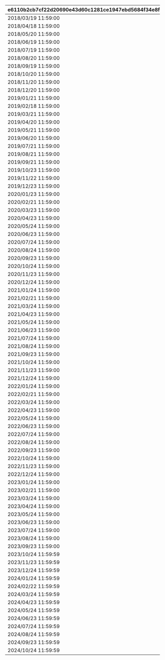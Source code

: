 |e6110b2cb7cf22d20690e43d60c1281ce1947ebd5684f34e8ff2ef9d3aaa8bdc|bec30e90b80b64ad1b821aa239473560f5a6ba398a59d452c1a7e2a9e4c14d77|b131ecca08d7a7b7aeb6a678f9574536ecf4748250f97c0cb622114d4f21f547|687ba09430182968fa7beaf017c74dd2fec457e0e460748b400be6ed6dbc50c0|81da84fa54678bc8c6842d72e54cc420049d89145df26b7c1bb57ca7520e3184|aba667a956c4cbf226a1067811dd3ded80842e10420a52fce2e7f6b721d62223|f11c809bf76163464bdcc4ea4d91db822dcffb4087f91708f7a66ca89fedff34|fbda3ee46c4c45d29f7110f4511c722ee4bf9145c5f95befdab395cc1af83d5f|d276ef70f86ce13b7db04f313757bbb46d6701cfd9cbed98a437a5912c482782|32ac4eed410ad10a4e547425dfcbae341d28c2033bc2439e5079fe4b52df9e0e|eeaf49e26604995caa18116131c5fe423b053d99d5a1513fdcb4b1084d5bba3b|7f60283fc600bc2cd521ed540a2c7f5aecf27d331908a79d54ebcb98363c1dfd|d514386c59283e2586e237e7333338f89dd8d7bc8dce03903689d95df83a5b61|
| --- | --- | --- | --- | --- | --- | --- | --- | --- | --- | --- | --- | --- |
|2018/03/19 11:59:00|3|1|bgm_M90|2018/03/18 11:59:00|1|2018/04/20 4:59:59|2018/03/14 12:00:00|1001|1|0|2|2018/03/21 5:00:00|
|2018/04/18 11:59:00|4|1|bgm_M97|2018/04/17 11:59:00|1|2018/05/22 4:59:59|2018/04/13 12:00:00|1002|2|1001|2|2018/04/20 5:00:00|
|2018/05/20 11:59:00|5|1|bgm_M104|2018/05/19 11:59:00|1|2018/06/21 4:59:59|2018/05/15 12:00:00|1003|1|1002|2|2018/05/22 5:00:00|
|2018/06/19 11:59:00|6|1|bgm_M115|2018/06/18 11:59:00|1|2018/07/21 4:59:59|2018/06/14 12:00:00|1004|2|1003|2|2018/06/21 5:00:00|
|2018/07/19 11:59:00|7|1|bgm_M119|2018/07/18 11:59:00|1|2018/08/22 4:59:59|2018/07/14 12:00:00|1005|1|1004|2|2018/07/21 5:00:00|
|2018/08/20 11:59:00|8|1|bgm_M132|2018/08/19 11:59:00|1|2018/09/21 4:59:59|2018/08/15 12:00:00|1006|2|1005|2|2018/08/22 5:00:00|
|2018/09/19 11:59:00|9|1|bgm_M139|2018/09/18 11:59:00|1|2018/10/22 4:59:59|2018/09/14 12:00:00|1007|1|1006|2|2018/09/21 5:00:00|
|2018/10/20 11:59:00|10|1|bgm_M166|2018/10/19 11:59:00|1|2018/11/22 4:59:59|2018/10/15 12:00:00|1008|2|1007|2|2018/10/22 5:00:00|
|2018/11/20 11:59:00|11|1|bgm_M175|2018/11/19 11:59:00|1|2018/12/22 4:59:59|2018/11/15 12:00:00|1009|1|1008|2|2018/11/22 5:00:00|
|2018/12/20 11:59:00|12|1|bgm_M181|2018/12/19 11:59:00|1|2019/01/23 4:59:59|2018/12/15 12:00:00|1010|2|1009|2|2018/12/22 5:00:00|
|2019/01/21 11:59:00|1|1|bgm_M186|2019/01/20 11:59:00|1|2019/02/20 4:59:59|2019/01/16 12:00:00|1011|1|1010|2|2019/01/23 5:00:00|
|2019/02/18 11:59:00|2|1|bgm_M205|2019/02/17 11:59:00|1|2019/03/23 4:59:59|2019/02/13 12:00:00|1012|2|1011|2|2019/02/20 5:00:00|
|2019/03/21 11:59:00|3|1|bgm_M90|2019/03/20 11:59:00|1|2019/04/22 4:59:59|2019/03/16 12:00:00|1013|1|1012|2|2019/03/23 5:00:00|
|2019/04/20 11:59:00|4|1|bgm_M97|2019/04/19 11:59:00|1|2019/05/23 4:59:59|2019/04/15 12:00:00|1014|2|1013|2|2019/04/22 5:00:00|
|2019/05/21 11:59:00|5|1|bgm_M104|2019/05/20 11:59:00|1|2019/06/22 4:59:59|2019/05/16 12:00:00|1015|1|1014|2|2019/05/23 5:00:00|
|2019/06/20 11:59:00|6|1|bgm_M115|2019/06/19 11:59:00|1|2019/07/23 4:59:59|2019/06/15 12:00:00|1016|2|1015|2|2019/06/22 5:00:00|
|2019/07/21 11:59:00|7|1|bgm_M119|2019/07/20 11:59:00|1|2019/08/23 4:59:59|2019/07/16 12:00:00|1017|1|1016|2|2019/07/23 5:00:00|
|2019/08/21 11:59:00|8|1|bgm_M132|2019/08/20 11:59:00|1|2019/09/23 4:59:59|2019/08/16 12:00:00|1018|2|1017|2|2019/08/23 5:00:00|
|2019/09/21 11:59:00|9|1|bgm_M139|2019/09/20 11:59:00|1|2019/10/25 4:59:59|2019/09/16 12:00:00|1019|1|1018|2|2019/09/23 5:00:00|
|2019/10/23 11:59:00|10|1|bgm_M166|2019/10/22 11:59:00|1|2019/11/24 4:59:59|2019/10/18 12:00:00|1020|2|1019|2|2019/10/25 5:00:00|
|2019/11/22 11:59:00|11|1|bgm_M175|2019/11/21 11:59:00|1|2019/12/25 4:59:59|2019/11/17 12:00:00|1021|1|1020|2|2019/11/24 5:00:00|
|2019/12/23 11:59:00|12|1|bgm_M181|2019/12/22 11:59:00|1|2020/01/25 4:59:59|2019/12/18 12:00:00|1022|2|1021|2|2019/12/25 5:00:00|
|2020/01/23 11:59:00|1|1|bgm_M186|2020/01/22 11:59:00|1|2020/02/23 4:59:59|2020/01/18 12:00:00|1023|1|1022|2|2020/01/25 5:00:00|
|2020/02/21 11:59:00|2|1|bgm_M205|2020/02/20 11:59:00|1|2020/03/25 4:59:59|2020/02/16 12:00:00|1024|2|1023|2|2020/02/23 5:00:00|
|2020/03/23 11:59:00|3|1|bgm_M90|2020/03/22 11:59:00|1|2020/04/25 4:59:59|2020/03/18 12:00:00|1025|1|1024|2|2020/03/25 5:00:00|
|2020/04/23 11:59:00|4|1|bgm_M97|2020/04/22 11:59:00|1|2020/05/26 4:59:59|2020/04/18 12:00:00|1026|2|1025|2|2020/04/25 5:00:00|
|2020/05/24 11:59:00|5|1|bgm_M104|2020/05/23 11:59:00|1|2020/06/25 4:59:59|2020/05/19 12:00:00|1027|1|1026|2|2020/05/26 5:00:00|
|2020/06/23 11:59:00|6|1|bgm_M115|2020/06/22 11:59:00|1|2020/07/26 4:59:59|2020/06/18 12:00:00|1028|2|1027|2|2020/06/25 5:00:00|
|2020/07/24 11:59:00|7|1|bgm_M119|2020/07/23 11:59:00|1|2020/08/26 4:59:59|2020/07/19 12:00:00|1029|1|1028|2|2020/07/26 5:00:00|
|2020/08/24 11:59:00|8|1|bgm_M132|2020/08/23 11:59:00|1|2020/09/25 4:59:59|2020/08/19 12:00:00|1030|2|1029|2|2020/08/26 5:00:00|
|2020/09/23 11:59:00|9|1|bgm_M139|2020/09/22 11:59:00|1|2020/10/26 4:59:59|2020/09/18 12:00:00|1031|1|1030|2|2020/09/25 5:00:00|
|2020/10/24 11:59:00|10|1|bgm_M166|2020/10/23 11:59:00|1|2020/11/25 4:59:59|2020/10/19 12:00:00|1032|2|1031|2|2020/10/26 5:00:00|
|2020/11/23 11:59:00|11|1|bgm_M175|2020/11/22 11:59:00|1|2020/12/26 4:59:59|2020/11/18 12:00:00|1033|1|1032|2|2020/11/25 5:00:00|
|2020/12/24 11:59:00|12|1|bgm_M181|2020/12/23 11:59:00|1|2021/01/26 4:59:59|2020/12/19 12:00:00|1034|2|1033|2|2020/12/26 5:00:00|
|2021/01/24 11:59:00|1|1|bgm_M186|2021/01/23 11:59:00|1|2021/02/23 4:59:59|2021/01/19 12:00:00|1035|1|1034|2|2021/01/26 5:00:00|
|2021/02/21 11:59:00|2|1|bgm_M205|2021/02/20 11:59:00|1|2021/03/26 4:59:59|2021/02/16 12:00:00|1036|2|1035|2|2021/02/23 5:00:00|
|2021/03/24 11:59:00|3|1|bgm_M90|2021/03/23 11:59:00|1|2021/04/25 4:59:59|2021/03/19 12:00:00|1037|1|1036|2|2021/03/26 5:00:00|
|2021/04/23 11:59:00|4|1|bgm_M97|2021/04/22 11:59:00|1|2021/05/26 4:59:59|2021/04/18 12:00:00|1038|2|1037|2|2021/04/25 5:00:00|
|2021/05/24 11:59:00|5|1|bgm_M104|2021/05/23 11:59:00|1|2021/06/25 4:59:59|2021/05/19 12:00:00|1039|1|1038|2|2021/05/26 5:00:00|
|2021/06/23 11:59:00|6|1|bgm_M115|2021/06/22 11:59:00|1|2021/07/26 4:59:59|2021/06/18 12:00:00|1040|2|1039|2|2021/06/25 5:00:00|
|2021/07/24 11:59:00|7|1|bgm_M119|2021/07/23 11:59:00|1|2021/08/26 4:59:59|2021/07/19 12:00:00|1041|1|1040|2|2021/07/26 5:00:00|
|2021/08/24 11:59:00|8|1|bgm_M132|2021/08/23 11:59:00|1|2021/09/25 4:59:59|2021/08/19 12:00:00|1042|2|1041|2|2021/08/26 5:00:00|
|2021/09/23 11:59:00|9|1|bgm_M139|2021/09/22 11:59:00|1|2021/10/26 4:59:59|2021/09/18 12:00:00|1043|1|1042|2|2021/09/25 5:00:00|
|2021/10/24 11:59:00|10|1|bgm_M166|2021/10/23 11:59:00|1|2021/11/25 4:59:59|2021/10/19 12:00:00|1044|2|1043|2|2021/10/26 5:00:00|
|2021/11/23 11:59:00|11|1|bgm_M175|2021/11/22 11:59:00|1|2021/12/26 4:59:59|2021/11/18 12:00:00|1045|1|1044|2|2021/11/25 5:00:00|
|2021/12/24 11:59:00|12|1|bgm_M181|2021/12/23 11:59:00|1|2022/01/26 4:59:59|2021/12/19 12:00:00|1046|2|1045|2|2021/12/26 5:00:00|
|2022/01/24 11:59:00|1|1|bgm_M186|2022/01/23 11:59:00|1|2022/02/23 4:59:59|2022/01/19 12:00:00|1047|1|1046|2|2022/01/26 5:00:00|
|2022/02/21 11:59:00|2|1|bgm_M205|2022/02/20 11:59:00|1|2022/03/26 4:59:59|2022/02/16 12:00:00|1048|2|1047|2|2022/02/23 5:00:00|
|2022/03/24 11:59:00|3|1|bgm_M90|2022/03/23 11:59:00|1|2022/04/25 4:59:59|2022/03/19 12:00:00|1049|1|1048|2|2022/03/26 5:00:00|
|2022/04/23 11:59:00|4|1|bgm_M97|2022/04/22 11:59:00|1|2022/05/26 4:59:59|2022/04/18 12:00:00|1050|2|1049|2|2022/04/25 5:00:00|
|2022/05/24 11:59:00|5|1|bgm_M104|2022/05/23 11:59:00|1|2022/06/25 4:59:59|2022/05/19 12:00:00|1051|1|1050|2|2022/05/26 5:00:00|
|2022/06/23 11:59:00|6|1|bgm_M115|2022/06/22 11:59:00|1|2022/07/26 4:59:59|2022/06/18 12:00:00|1052|2|1051|2|2022/06/25 5:00:00|
|2022/07/24 11:59:00|7|1|bgm_M119|2022/07/23 11:59:00|1|2022/08/26 4:59:59|2022/07/19 12:00:00|1053|1|1052|2|2022/07/26 5:00:00|
|2022/08/24 11:59:00|8|1|bgm_M132|2022/08/23 11:59:00|1|2022/09/25 4:59:59|2022/08/19 12:00:00|1054|2|1053|2|2022/08/26 5:00:00|
|2022/09/23 11:59:00|9|1|bgm_M139|2022/09/22 11:59:00|1|2022/10/26 4:59:59|2022/09/18 12:00:00|1055|1|1054|2|2022/09/25 5:00:00|
|2022/10/24 11:59:00|10|1|bgm_M166|2022/10/23 11:59:00|1|2022/11/25 4:59:59|2022/10/19 12:00:00|1056|2|1055|2|2022/10/26 5:00:00|
|2022/11/23 11:59:00|11|1|bgm_M175|2022/11/22 11:59:00|1|2022/12/26 4:59:59|2022/11/18 12:00:00|1057|1|1056|2|2022/11/25 5:00:00|
|2022/12/24 11:59:00|12|1|bgm_M181|2022/12/23 11:59:00|1|2023/01/26 4:59:59|2022/12/19 12:00:00|1058|2|1057|2|2022/12/26 5:00:00|
|2023/01/24 11:59:00|1|1|bgm_M186|2023/01/23 11:59:00|1|2023/02/23 4:59:59|2023/01/19 12:00:00|1059|1|1058|2|2023/01/26 5:00:00|
|2023/02/21 11:59:00|2|1|bgm_M205|2023/02/20 11:59:00|1|2023/03/26 4:59:59|2023/02/16 12:00:00|1060|2|1059|2|2023/02/23 5:00:00|
|2023/03/24 11:59:00|3|1|bgm_M90|2023/03/23 11:59:00|1|2023/04/26 4:59:59|2023/03/19 12:00:00|1061|1|1060|2|2023/03/26 5:00:00|
|2023/04/24 11:59:00|4|1|bgm_M97|2023/04/23 11:59:00|1|2023/05/26 4:59:59|2023/04/19 12:00:00|1063|2|1061|2|2023/04/26 5:00:00|
|2023/05/24 11:59:00|5|1|bgm_M104|2023/05/23 11:59:00|1|2023/06/25 4:59:59|2023/05/19 12:00:00|1064|1|1063|2|2023/05/26 5:00:00|
|2023/06/23 11:59:00|6|1|bgm_M115|2023/06/22 11:59:00|1|2023/07/26 4:59:59|2023/06/18 12:00:00|1065|2|1064|2|2023/06/25 5:00:00|
|2023/07/24 11:59:00|7|1|bgm_M119|2023/07/23 11:59:00|1|2023/08/26 4:59:59|2023/07/19 12:00:00|1066|1|1065|2|2023/07/26 5:00:00|
|2023/08/24 11:59:00|8|1|bgm_M132|2023/08/23 11:59:00|1|2023/09/25 4:59:59|2023/08/19 12:00:00|1067|2|1066|2|2023/08/26 5:00:00|
|2023/09/23 11:59:00|9|1|bgm_M139|2023/09/22 11:59:00|1|2023/10/26 4:59:59|2023/09/18 12:00:00|1068|1|1067|2|2023/09/25 5:00:00|
|2023/10/24 11:59:59|10|1|bgm_M166|2023/10/23 11:59:59|1|2023/11/25 4:59:59|2023/10/19 12:00:00|1069|2|1068|2|2023/10/26 5:00:00|
|2023/11/23 11:59:59|11|1|bgm_M175|2023/11/22 11:59:59|1|2023/12/26 4:59:59|2023/11/18 12:00:00|1070|1|1069|2|2023/11/25 5:00:00|
|2023/12/24 11:59:59|12|1|bgm_M181|2023/12/23 11:59:59|1|2024/01/26 4:59:59|2023/12/19 12:00:00|1071|2|1070|2|2023/12/26 5:00:00|
|2024/01/24 11:59:59|1|1|bgm_M186|2024/01/23 11:59:59|1|2024/02/24 4:59:59|2024/01/19 12:00:00|1072|1|1071|2|2024/01/26 5:00:00|
|2024/02/22 11:59:59|2|1|bgm_M205|2024/02/21 11:59:59|1|2024/03/26 4:59:59|2024/02/15 0:00:00|1073|2|1072|2|2024/02/24 5:00:00|
|2024/03/24 11:59:59|3|1|bgm_M90|2024/03/23 11:59:59|1|2024/04/25 4:59:59|2024/03/19 12:00:00|1074|1|1073|2|2024/03/26 5:00:00|
|2024/04/23 11:59:59|4|1|bgm_M97|2024/04/22 11:59:59|1|2024/05/26 4:59:59|2024/04/18 12:00:00|1075|2|1074|2|2024/04/25 5:00:00|
|2024/05/24 11:59:59|5|1|bgm_M104|2024/05/23 11:59:59|1|2024/06/25 4:59:59|2024/05/19 12:00:00|1076|1|1075|2|2024/05/26 5:00:00|
|2024/06/23 11:59:59|6|1|bgm_M115|2024/06/22 11:59:59|1|2024/07/26 4:59:59|2024/06/18 12:00:00|1077|2|1076|2|2024/06/25 5:00:00|
|2024/07/24 11:59:59|7|1|bgm_M119|2024/07/23 11:59:59|1|2024/08/26 4:59:59|2024/07/19 12:00:00|1078|1|1077|2|2024/07/26 5:00:00|
|2024/08/24 11:59:59|8|1|bgm_M132|2024/08/23 11:59:59|1|2024/09/25 4:59:59|2024/08/19 12:00:00|1079|2|1078|2|2024/08/26 5:00:00|
|2024/09/23 11:59:59|9|1|bgm_M139|2024/09/22 11:59:59|1|2024/10/26 4:59:59|2024/09/18 12:00:00|1080|1|1079|2|2024/09/25 5:00:00|
|2024/10/24 11:59:59|10|1|bgm_M166|2024/10/23 11:59:59|1|2024/11/25 4:59:59|2024/10/19 12:00:00|1081|2|1080|2|2024/10/26 5:00:00|
